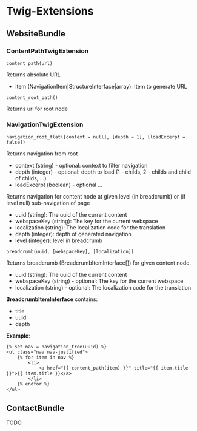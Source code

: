 # Twig-Extensions

## WebsiteBundle

### ContentPathTwigExtension
`content_path(url)`

Returns absolute URL

* item (NavigationItem|StructureInterface|array): Item to generate URL

`content_root_path()`

Returns url for root node

### NavigationTwigExtension

`navigation_root_flat([context = null], [depth = 1], [loadExcerpt = false])`

Returns navigation from root

* context (string) - optional: context to filter navigation
* depth (integer) - optional: depth to load (1 - childs, 2 - childs and child of childs, ...)
* loadExcerpt (boolean) - optional ...



Returns navigation for content node at given level (in breadcrumb) or (if level null) sub-navigation of page
 
* uuid (string): The uuid of the current content
* webspaceKey (string): The key for the current webspace
* localization (string): The localization code for the translation
* depth (integer): depth of generated navigation
* level (integer): level in breadcrumb 

`breadcrumb(uuid, [webspaceKey], [localization])`

Returns breadcrumb (BreadcrumbItemInterface[]) for given content node.

* uuid (string): The uuid of the current content
* webspaceKey (string) - optional: The key for the current webspace
* localization (string) - optional: The localization code for the translation

__BreadcrumbItemInterface__ contains:

* title
* uuid
* depth

__Example__:

```twig
{% set nav = navigation_tree(uuid) %}
<ul class="nav nav-justified">
    {% for item in nav %}
        <li>
            <a href="{{ content_path(item) }}" title="{{ item.title }}">{{ item.title }}</a>
        </li>
    {% endfor %}
</ul>

```

## ContactBundle

TODO
